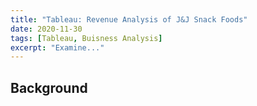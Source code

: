 ```yaml
---
title: "Tableau: Revenue Analysis of J&J Snack Foods"
date: 2020-11-30
tags: [Tableau, Buisness Analysis]
excerpt: "Examine..."
---
```


## Background
